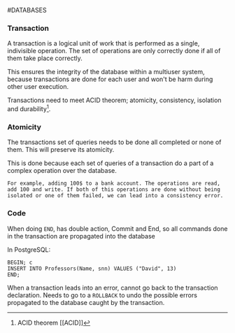 #DATABASES 

### Transaction

A transaction is a logical unit of work that is performed as a single, indivisible operation. 
The set of operations are only correctly done if all of them take place correctly. 

This ensures the integrity of the database within a multiuser system, because transactions are done for each user and won't be harm during other user execution. 

Transactions need to meet ACID theorem; atomicity, consistency, isolation and durability[^1]. 

### Atomicity

The transactions set of queries needs to be done all completed or none of them. This will preserve its atomicity. 

This is done because each set of queries of a transaction do a part of a complex operation over the database.

```
For example, adding 100$ to a bank account. The operations are read, add 100 and write. If both of this operations are done without being isolated or one of them failed, we can lead into a consistency error. 
```
### Code

When doing `END`, has double action, Commit and End, so all commands done in the transaction are propagated into the database

In PostgreSQL: 

```PostgreSQL
BEGIN; c
INSERT INTO Professors(Name, snn) VALUES ("David", 13)
END; 
```

When a transaction leads into an error, cannot go back to the transaction declaration. Needs to go to a `ROLLBACK` to undo the possible errors propagated to the database caught by the transaction. 


[^1]: ACID theorem [[ACID]]